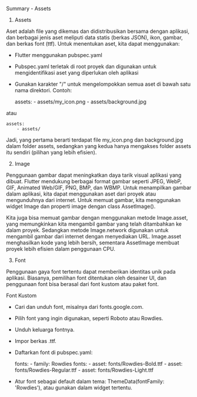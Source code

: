 Summary - Assets

1. Assets

Aset adalah file yang dikemas dan didistribusikan bersama dengan aplikasi, dan berbagai jenis aset meliputi data statis (berkas JSON), ikon, gambar, dan berkas font (ttf). Untuk menentukan aset, kita dapat menggunakan:
- Flutter menggunakan pubspec.yaml
- Pubspec.yaml terletak di root proyek dan digunakan untuk mengidentifikasi aset yang diperlukan oleh aplikasi
- Gunakan karakter "/" untuk mengelompokkan semua aset di bawah satu nama direktori. Contoh:

    assets:
        - assets/my_icon.png
        - assets/background.jpg

atau

    assets:
        - assets/

Jadi, yang pertama berarti terdapat file my_icon.png dan background.jpg dalam folder assets, sedangkan yang kedua hanya mengakses folder assets itu sendiri (pilihan yang lebih efisien).

2. Image

Penggunaan gambar dapat meningkatkan daya tarik visual aplikasi yang dibuat. Flutter mendukung berbagai format gambar seperti JPEG, WebP, GIF, Animated Web/GIF, PNG, BMP, dan WBMP. Untuk menampilkan gambar dalam aplikasi, kita dapat menggunakan aset dari proyek atau mengunduhnya dari internet. Untuk memuat gambar, kita menggunakan widget Image dan properti image dengan class AssetImage().

Kita juga bisa memuat gambar dengan menggunakan metode Image.asset, yang memungkinkan kita mengambil gambar yang telah ditambahkan ke dalam proyek. Sedangkan metode Image.network digunakan untuk mengambil gambar dari internet dengan menyediakan URL. Image.asset menghasilkan kode yang lebih bersih, sementara AssetImage membuat proyek lebih efisien dalam penggunaan CPU.

3. Font

Penggunaan gaya font tertentu dapat memberikan identitas unik pada aplikasi. Biasanya, pemilihan font ditentukan oleh desainer UI, dan penggunaan font bisa berasal dari font kustom atau paket font.

Font Kustom

- Cari dan unduh font, misalnya dari fonts.google.com.
- Pilih font yang ingin digunakan, seperti Roboto atau Rowdies.
- Unduh keluarga fontnya.
- Impor berkas .ttf.
- Daftarkan font di pubspec.yaml:

    fonts:
        - family: Rowdies
        fonts:
            - asset: fonts/Rowdies-Bold.ttf
            - asset: fonts/Rowdies-Regular.ttf
            - asset: fonts/Rowdies-Light.ttf

- Atur font sebagai default dalam tema: ThemeData(fontFamily: 'Rowdies'), atau gunakan dalam widget tertentu.

